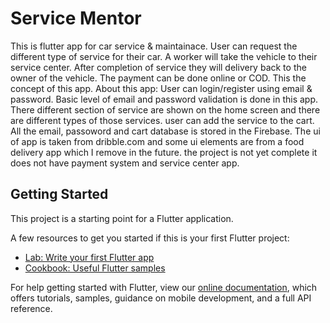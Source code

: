 # Service Mentor

This is flutter app for car service & maintainace. User can request the different type of service for their car. A worker will take the vehicle to their service center. After completion of service they will delivery back to the owner of the vehicle. The payment can be done online or COD. This the concept of this app. 
About this app: 
User can login/register using email & password. Basic level of email and password validation is done in this app. 
There different section of service are shown on the home screen and there are different types of those services. user can add the service to the cart. All the email, passoword and cart database is stored in the Firebase. 
The ui of app is taken from dribble.com and some ui elements are from a food delivery app which I remove in the future. 
the project is not yet complete it does not have payment system and service center app.
## Getting Started

This project is a starting point for a Flutter application.

A few resources to get you started if this is your first Flutter project:

- [Lab: Write your first Flutter app](https://flutter.dev/docs/get-started/codelab)
- [Cookbook: Useful Flutter samples](https://flutter.dev/docs/cookbook)

For help getting started with Flutter, view our
[online documentation](https://flutter.dev/docs), which offers tutorials,
samples, guidance on mobile development, and a full API reference.
